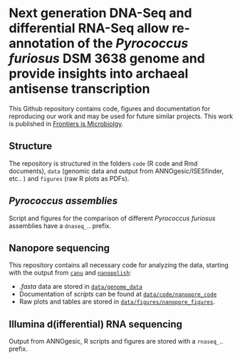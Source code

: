 # Next generation DNA-Seq and differential RNA-Seq allow re-annotation of the *Pyrococcus furiosus* DSM 3638 genome and provide insights into archaeal antisense transcription  

This Github repository contains code, figures and documentation for reproducing our work and may be used for future similar projects. This work is published in <a href= "https://www.frontiersin.org/articles/10.3389/fmicb.2019.01603/full">Frontiers is Microbiolgy</a>.  

## Structure  
The repository is structured in the folders `code` (R code and Rmd documents), `data` (genomic data and output from ANNOgesic/ISESfinder, etc.. ) and `figures` (raw R plots as PDFs).    


## *Pyrococcus assemblies*   
Script and figures for the comparison of different *Pyrococcus furiosus* assemblies have a `dnaseq_`.. prefix.  

## Nanopore sequencing  
This repository contains all necessary code for analyzing the data, starting with the output from <a target="_blank" href = "https://canu.readthedocs.io/en/latest/">`canu`</a> and <a target ="_blank" href = "https://nanopolish.readthedocs.io/en/latest/">`nanopolish`</a>:  
- *.fasta* data are stored in <a target="_blank" href = "https://github.com/felixgrunberger/pyrococcus_annotation/tree/master/data/genome_data">`data/genome_data`</a>  
- Documentation of *scripts* can be found at <a target="_blank" href= "https://github.com/felixgrunberger/pyrococcus_annotation/tree/master/code/nanopore_code">`data/code/nanopore_code`</a>  
- Raw plots and tables are stored in <a target="_blank" href = "https://github.com/felixgrunberger/pyrococcus_annotation/tree/master/figures/nanopore_figures">`data/figures/nanopore_figures`</a>.  

## Illumina d(ifferential) RNA sequencing  
Output from ANNOgesic, R scripts and figures are stored with a `rnaseq_`.. prefix.  



